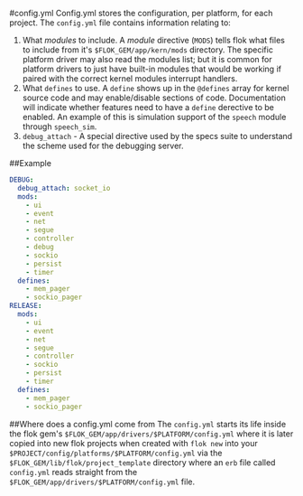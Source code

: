 #config.yml
Config.yml stores the configuration, per platform, for each project. The `config.yml` file contains information relating to:
  1. What *modules* to include.  A *module* directive (`MODS`) tells flok what files to include from it's `$FLOK_GEM/app/kern/mods` directory. The specific platform driver may also read the modules list; but it is common for platform drivers to just have built-in modules that would be working if paired with the correct kernel modules interrupt handlers.
  2. What `defines` to use. A `define` shows up in the `@defines` array for kernel source code and may enable/disable sections of code. Documentation will indicate whether features need to have a `define` derective to be enabled. An example of this is simulation support of the `speech` module through `speech_sim`.
  3. `debug_attach` - A special directive used by the specs suite to understand the scheme used for the debugging server.

##Example
```yml
DEBUG:
  debug_attach: socket_io
  mods:
    - ui
    - event
    - net
    - segue
    - controller
    - debug
    - sockio
    - persist
    - timer
  defines:
    - mem_pager
    - sockio_pager
RELEASE:
  mods:
    - ui
    - event
    - net
    - segue
    - controller
    - sockio
    - persist
    - timer
  defines:
    - mem_pager
    - sockio_pager

```

##Where does a config.yml come from
The `config.yml` starts its life inside the flok gem's `$FLOK_GEM/app/drivers/$PLATFORM/config.yml` where it is later copied into new flok projects when created with `flok new` into your `$PROJECT/config/platforms/$PLATFORM/config.yml` via the `$FLOK_GEM/lib/flok/project_template` directory where an `erb` file called `config.yml` reads straight from the `$FLOK_GEM/app/drivers/$PLATFORM/config.yml` file.
